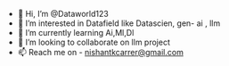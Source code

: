 - 👋 Hi, I’m @Dataworld123
- 👀 I’m interested in Datafield like Datascien, gen- ai , llm
- 🌱 I’m currently learning Ai,Ml,Dl
- 💞️ I’m looking to collaborate on llm project
- 📫 Reach me on - nishantkcarrer@gmail.com

<!---
Dataworld123/Dataworld123 is a ✨ special ✨ repository because its `README.md` (this file) appears on your GitHub profile.
You can click the Preview link to take a look at your changes.
--->
